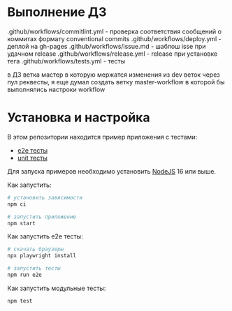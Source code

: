 # Выполнение ДЗ

.github/workflows/commitlint.yml - проверка соответствия сообщений о коммитах формату conventional commits
.github/workflows/deploy.yml - деплой на gh-pages
.github/workflows/issue.md - шаблош isse при удачном release
.github/workflows/release.yml - release при установке тега
.github/workflows/tests.yml - тесты

в ДЗ ветка мастер в которую мержатся изменения из dev веток через пул реквесты, я еще думал создать ветку master-workflow в которой бы выполнялись настроки workflow

# Установка и настройка

В этом репозитории находится пример приложения с тестами:

- [e2e тесты](e2e/example.spec.ts)
- [unit тесты](src/example.test.tsx)

Для запуска примеров необходимо установить [NodeJS](https://nodejs.org/en/download/) 16 или выше.

Как запустить:

```sh
# установить зависимости
npm ci

# запустить приложение
npm start
```

Как запустить e2e тесты:

```sh
# скачать браузеры
npx playwright install

# запустить тесты
npm run e2e
```

Как запустить модульные тесты:

```sh
npm test
```
